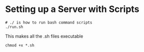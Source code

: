 # Setting up a Server with Scripts


```
# ./ is how to run bash command scripts
./run.sh
```

This makes all the .sh files executable
```
chmod +x *.sh
```


